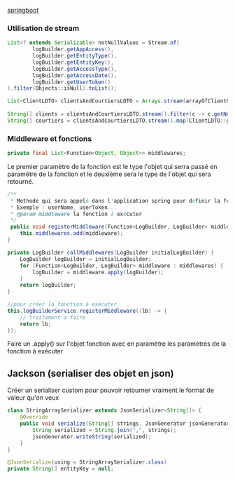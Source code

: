 [springboot](SpringBoot)
### Utilisation de stream
``` java
List<? extends Serializable> notNullValues = Stream.of(  
        logBuilder.getAppAccess(),  
        logBuilder.getEntityType(),  
        logBuilder.getEntityKey(),  
        logBuilder.getAccessType(),  
        logBuilder.getAccessDate(),  
        logBuilder.getUserToken()  
).filter(Objects::isNull).toList();
```

```Java
List<ClientLDTO> clientsAndCourtiersLDTO = Arrays.stream(arrayOfClientCrmDTO).sorted(Comparator.comparing(ClientCrmDTO::getNom)).map(clientLightCrmMapper::toDTO).collect(Collectors.toList());  
  
String[] clients = clientsAndCourtiersLDTO.stream().filter(c -> c.getNumeroCourtier() == null).map(ClientLDTO::getId).map(Object::toString).toArray(String[]::new);  
String[] courtiers = clientsAndCourtiersLDTO.stream().map(ClientLDTO::getNumeroCourtier).filter(Objects::nonNull).toArray(String[]::new);
```

### Middleware et fonctions
```java
private final List<Function<Object, Object>> middlewares;
```
Le premier paramètre de la fonction est le type l'objet qui serra passé en paramètre de la fonction et le deuxième sera le type de  l'objet qui sera retourné.
```java
/**  
 * Methode qui sera appelé dans l'application spring pour définir la fonction qui sera appelée pour set les valeurs propres à l'application
 * Exemple : userName, userToken...
 * @param middleware la fonction à exécuter  
 */
 public void registerMiddleware(Function<LogBuilder, LogBuilder> middleware) {  
    this.middlewares.add(middleware);  
}

private LogBuilder callMiddlewares(LogBuilder initialLogBuilder) {  
    LogBuilder logBuilder = initialLogBuilder;  
    for (Function<LogBuilder, LogBuilder> middleware : middlewares) {  
        logBuilder = middleware.apply(logBuilder);  
    }  
    return logBuilder;  
}

//pour créer la fonction à exécuter
this.logBuilderService.registerMiddleware((lb) -> {  
	// traitement a faire 
    return lb;  
});
```
Faire un .apply() sur l'objet fonction avec en paramètre les paramètres de la fonction à exécuter
## Jackson (serialiser des objet en json)
Créer un serialiser custom pour pouvoir retourner vraiment le format de valeur qu'on veux
```java
class StringArraySerializer extends JsonSerializer<String[]> {  
    @Override  
    public void serialize(String[] strings, JsonGenerator jsonGenerator, SerializerProvider serializerProvider) throws IOException {  
        String serialized = String.join(",", strings);  
        jsonGenerator.writeString(serialized);  
    }  
}

@JsonSerialize(using = StringArraySerializer.class)  
private String[] entityKey = null;

```

